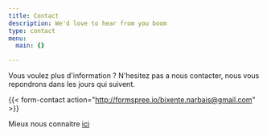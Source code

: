 ```yaml
---
title: Contact
description: We'd love to hear from you boom
type: contact
menu:
  main: {}

---
```


Vous voulez plus d'information ? N'hesitez pas a nous contacter, nous vous repondrons dans les jours qui suivent.

{{< form-contact action="http://formspree.io/bixente.narbais@gmail.com"  >}}


Mieux nous connaitre [ici](http://www.google.com)